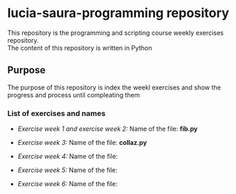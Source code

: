 # lucia-saura-programming repository
This repository is the programming and scripting course weekly exercises repository.  
The content of this repository is written in Python

## Purpose
The purpose of this repository is index the weekl exercises and show the progress and process until compleating them

### List of exercises and names
* _Exercise week 1 and exercise week 2:_ 
Name of the file: __fib.py__

* _Exercise week 3:_
Name of the file: __collaz.py__

* _Exercise week 4:_
Name of the file: 

* _Exercise week 5:_
Name of the file:

* _Exercise week 6:_ 
Name of the file: 

